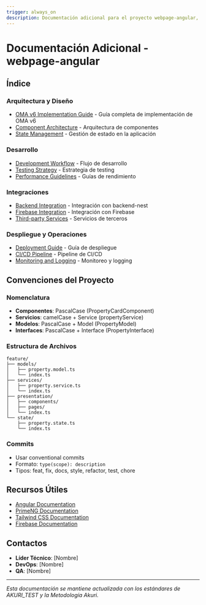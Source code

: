 ```yaml
---
trigger: always_on
description: Documentación adicional para el proyecto webpage-angular, incluyendo índices de arquitectura, desarrollo, integraciones, despliegue y convenciones del proyecto.
---
```


# Documentación Adicional - webpage-angular

## Índice

### Arquitectura y Diseño
- [OMA v6 Implementation Guide](./oma-v6-guide.md) - Guía completa de implementación de OMA v6
- [Component Architecture](./component-architecture.md) - Arquitectura de componentes
- [State Management](./state-management.md) - Gestión de estado en la aplicación

### Desarrollo
- [Development Workflow](./development-workflow.md) - Flujo de desarrollo
- [Testing Strategy](./testing-strategy.md) - Estrategia de testing
- [Performance Guidelines](./performance-guidelines.md) - Guías de rendimiento

### Integraciones
- [Backend Integration](./backend-integration.md) - Integración con backend-nest
- [Firebase Integration](./firebase-integration.md) - Integración con Firebase
- [Third-party Services](./third-party-services.md) - Servicios de terceros

### Despliegue y Operaciones
- [Deployment Guide](./deployment-guide.md) - Guía de despliegue
- [CI/CD Pipeline](./ci-cd-pipeline.md) - Pipeline de CI/CD
- [Monitoring and Logging](./monitoring-logging.md) - Monitoreo y logging

## Convenciones del Proyecto

### Nomenclatura
- **Componentes**: PascalCase (PropertyCardComponent)
- **Servicios**: camelCase + Service (propertyService)
- **Modelos**: PascalCase + Model (PropertyModel)
- **Interfaces**: PascalCase + Interface (PropertyInterface)

### Estructura de Archivos
```
feature/
├── models/
│   ├── property.model.ts
│   └── index.ts
├── services/
│   ├── property.service.ts
│   └── index.ts
├── presentation/
│   ├── components/
│   ├── pages/
│   └── index.ts
└── state/
    ├── property.state.ts
    └── index.ts
```

### Commits
- Usar conventional commits
- Formato: `type(scope): description`
- Tipos: feat, fix, docs, style, refactor, test, chore

## Recursos Útiles
- [Angular Documentation](https://angular.io/docs)
- [PrimeNG Documentation](https://primeng.org/)
- [Tailwind CSS Documentation](https://tailwindcss.com/docs)
- [Firebase Documentation](https://firebase.google.com/docs)

## Contactos
- **Líder Técnico**: [Nombre]
- **DevOps**: [Nombre]
- **QA**: [Nombre]

---
*Esta documentación se mantiene actualizada con los estándares de AKURI_TEST y la Metodología Akuri.*